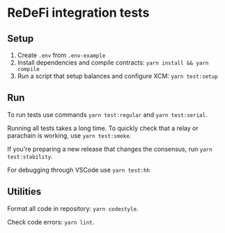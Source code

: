 # ReDeFi integration tests

## Setup

1. Create `.env` from `.env-example`
2. Install dependencies and compile contracts: `yarn install && yarn compile`
3. Run a script that setup balances and configure XCM: `yarn test:setup`

## Run

To run tests use commands `yarn test:regular` and `yarn test:serial`.

Running all tests takes a long time. To quickly check that a relay or parachain is working, use `yarn test:smoke`.

If you're preparing a new release that changes the consensus, run `yarn test:stability`.

For debugging through VSCode use `yarn test:hh`

## Utilities

Format all code in repository: `yarn codestyle`.

Check code errors: `yarn lint`.
